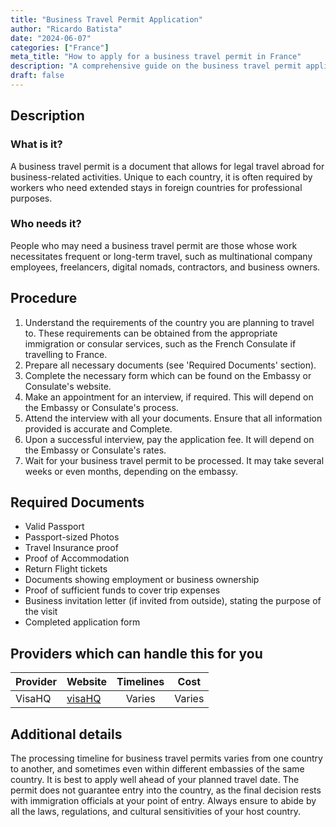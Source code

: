 ```yaml
---
title: "Business Travel Permit Application"
author: "Ricardo Batista"
date: "2024-06-07"
categories: ["France"]
meta_title: "How to apply for a business travel permit in France"
description: "A comprehensive guide on the business travel permit application in France."
draft: false
---
```


## Description
### What is it?
A business travel permit is a document that allows for legal travel abroad for business-related activities. Unique to each country, it is often required by workers who need extended stays in foreign countries for professional purposes.

### Who needs it?
People who may need a business travel permit are those whose work necessitates frequent or long-term travel, such as multinational company employees, freelancers, digital nomads, contractors, and business owners.

## Procedure
1. Understand the requirements of the country you are planning to travel to. These requirements can be obtained from the appropriate immigration or consular services, such as the French Consulate if travelling to France.
2. Prepare all necessary documents (see 'Required Documents' section).
3. Complete the necessary form which can be found on the Embassy or Consulate's website.
4. Make an appointment for an interview, if required. This will depend on the Embassy or Consulate's process.
5. Attend the interview with all your documents. Ensure that all information provided is accurate and Complete.
6. Upon a successful interview, pay the application fee. It will depend on the Embassy or Consulate's rates.
7. Wait for your business travel permit to be processed. It may take several weeks or even months, depending on the embassy.

## Required Documents
- Valid Passport
- Passport-sized Photos
- Travel Insurance proof
- Proof of Accommodation 
- Return Flight tickets
- Documents showing employment or business ownership
- Proof of sufficient funds to cover trip expenses
- Business invitation letter (if invited from outside), stating the purpose of the visit
- Completed application form

## Providers which can handle this for you

| Provider        |     Website     |     Timelines    |       Cost      |
| --------------- | --------------- |  :-------------: | :-------------: |
| VisaHQ      |  [visaHQ](https://www.visahq.com/)       |      Varies      |        Varies       |

## Additional details
The processing timeline for business travel permits varies from one country to another, and sometimes even within different embassies of the same country. It is best to apply well ahead of your planned travel date. The permit does not guarantee entry into the country, as the final decision rests with immigration officials at your point of entry. Always ensure to abide by all the laws, regulations, and cultural sensitivities of your host country.